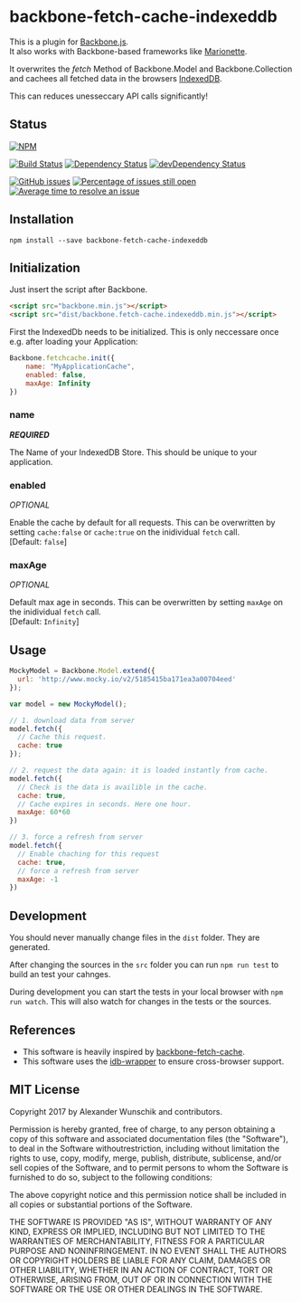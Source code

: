 # backbone-fetch-cache-indexeddb

This is a plugin for [Backbone.js](http://backbonejs.org/). <br>
It also works with Backbone-based frameworks like [Marionette](http://marionettejs.com/).

It overwrites the *fetch* Method of Backbone.Model and Backbone.Collection and cachees all fetched data in the browsers [IndexedDB](https://www.w3.org/TR/IndexedDB/).

This can reduces unesseccary API calls significantly!

## Status

[![NPM](https://nodei.co/npm/backbone-fetch-cache-indexeddb.png?downloads=true&downloadRank=true)](https://nodei.co/npm/backbone-fetch-cache-indexeddb/)

[![Build Status](https://travis-ci.org/mojoaxel/backbone-fetch-cache-indexeddb.svg?branch=master)](https://travis-ci.org/mojoaxel/backbone-fetch-cache-indexeddb)
[![Dependency Status](https://david-dm.org/mojoaxel/backbone-fetch-cache-indexeddb/status.svg)](https://david-dm.org/mojoaxel/backbone-fetch-cache-indexeddb)
[![devDependency Status](https://david-dm.org/mojoaxel/backbone-fetch-cache-indexeddb/dev-status.svg)](https://david-dm.org/mojoaxel/backbone-fetch-cache-indexeddb?type=dev)

[![GitHub issues](https://img.shields.io/github/issues/mojoaxel/backbone-fetch-cache-indexeddb.svg)](https://github.com/mojoaxel/backbone-fetch-cache-indexeddb/issues)
[![Percentage of issues still open](http://isitmaintained.com/badge/open/mojoaxel/backbone-fetch-cache-indexeddb.svg)](http://isitmaintained.com/project/mojoaxel/backbone-fetch-cache-indexeddb "Percentage of issues still open")
[![Average time to resolve an issue](http://isitmaintained.com/badge/resolution/mojoaxel/backbone-fetch-cache-indexeddb.svg)](http://isitmaintained.com/project/mojoaxel/backbone-fetch-cache-indexeddb "Average time to resolve an issue")

## Installation

`npm install --save backbone-fetch-cache-indexeddb`

## Initialization

Just insert the script after Backbone.

```html
<script src="backbone.min.js"></script>
<script src="dist/backbone.fetch-cache.indexeddb.min.js"></script>
```

First the IndexedDb needs to be initialized. This is only neccessare once e.g. after loading your Application:

```js
Backbone.fetchcache.init({
	name: "MyApplicationCache",
	enabled: false,
	maxAge: Infinity
})
```

### name
_**REQUIRED**_

The Name of your IndexedDB Store. This should be unique to your application.

### enabled
_OPTIONAL_

Enable the cache by default for all requests. This can be overwritten by setting `cache:false` or `cache:true` on the inidividual `fetch` call. <br>
[Default: `false`]

### maxAge
_OPTIONAL_

Default max age in seconds. This can be overwritten by setting `maxAge` on the inidividual `fetch` call. <br>
[Default: `Infinity`]

## Usage

```js
MockyModel = Backbone.Model.extend({
  url: 'http://www.mocky.io/v2/5185415ba171ea3a00704eed'
});

var model = new MockyModel();

// 1. download data from server
model.fetch({
  // Cache this request.
  cache: true
});

// 2. request the data again: it is loaded instantly from cache.
model.fetch({
  // Check is the data is availible in the cache.
  cache: true,
  // Cache expires in seconds. Here one hour.
  maxAge: 60*60
})

// 3. force a refresh from server
model.fetch({
  // Enable chaching for this request
  cache: true,
  // force a refresh from server
  maxAge: -1
})
```

## Development

You should never manually change files in the `dist` folder. They are generated.

After changing the sources in the `src` folder you can run `npm run test` to build an test your cahnges.

During development you can start the tests in your local browser with `npm run watch`. This will also watch for changes in the tests or the sources.

## References

* This software is heavily inspired by [backbone-fetch-cache](https://github.com/madglory/backbone-fetch-cache).
* This software uses the [idb-wrapper](https://www.npmjs.com/package/idb-wrapper) to ensure cross-browser support.

## MIT License

Copyright 2017 by Alexander Wunschik and contributors.

Permission is hereby granted, free of charge, to any person obtaining a copy
of this software and associated documentation files (the "Software"), to
deal in the Software withoutrestriction, including without limitation the
rights to use, copy, modify, merge, publish, distribute, sublicense, and/or
sell copies of the Software, and to permit persons to whom the Software is
furnished to do so, subject to the following conditions:

The above copyright notice and this permission notice shall be included in
all copies or substantial portions of the Software.

THE SOFTWARE IS PROVIDED "AS IS", WITHOUT WARRANTY OF ANY KIND, EXPRESS OR
IMPLIED, INCLUDING BUT NOT LIMITED TO THE WARRANTIES OF MERCHANTABILITY,
FITNESS FOR A PARTICULAR PURPOSE AND NONINFRINGEMENT. IN NO EVENT SHALL
THE AUTHORS OR COPYRIGHT HOLDERS BE LIABLE FOR ANY CLAIM, DAMAGES OR OTHER
LIABILITY, WHETHER IN AN ACTION OF CONTRACT, TORT OR OTHERWISE, ARISING
FROM, OUT OF OR IN CONNECTION WITH THE SOFTWARE OR THE USE OR OTHER DEALINGS
IN THE SOFTWARE.

